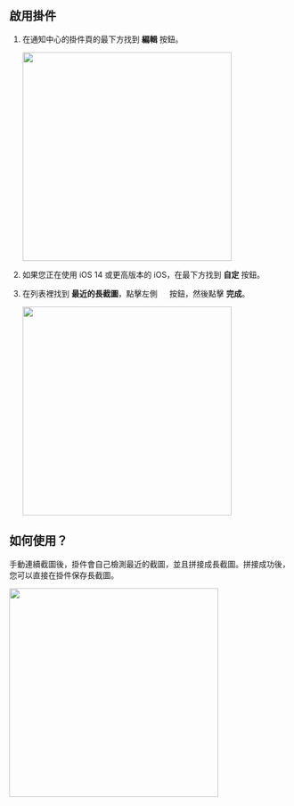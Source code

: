 ## 啟用掛件

1. 在通知中心的掛件頁的最下方找到 **編輯** 按鈕。

    <img src="/assets/guide-widget-1.jpg" width="375" >
    
2. 如果您正在使用 iOS 14 或更高版本的 iOS，在最下方找到 **自定** 按鈕。

3. 在列表裡找到 **最近的長截圖**，點擊左側 <img src="/assets/guide-plus.png" style="height:1em !important; vertical-align:-10%"> 按鈕，然後點擊 **完成**。

    <img src="/assets/guide-widget-2.jpg" width="375" >

## 如何使用？

手動連續截圖後，掛件會自己檢測最近的截圖，並且拼接成長截圖。拼接成功後，您可以直接在掛件保存長截圖。

<img src="/assets/guide-widget-3.jpg" width="375" >
